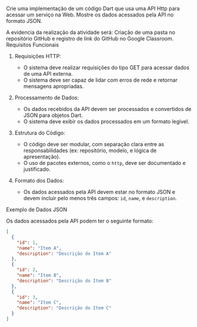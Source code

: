 Crie uma  implementação de um código Dart que usa uma API Http para acessar um serviço na Web. Mostre os dados acessados pela API no formato JSON.

A evidencia da realização da atividade será: Criação de uma pasta no repositório GitHub e registro de link do GitHub no Google Classroom.
Requisitos Funcionais

1. Requisições HTTP:
   - O sistema deve realizar requisições do tipo GET para acessar dados de uma API externa.
   - O sistema deve ser capaz de lidar com erros de rede e retornar mensagens apropriadas.

2. Processamento de Dados:
   - Os dados recebidos da API devem ser processados e convertidos de JSON para objetos Dart.
   - O sistema deve exibir os dados processados em um formato legível.

3. Estrutura do Código:
   - O código deve ser modular, com separação clara entre as responsabilidades (ex: repositório, modelo, e lógica de apresentação).
   - O uso de pacotes externos, como o `http`, deve ser documentado e justificado.

4. Formato dos Dados:
   - Os dados acessados pela API devem estar no formato JSON e devem incluir pelo menos três campos: `id`, `name`, e `description`.


Exemplo de Dados JSON

Os dados acessados pela API podem ter o seguinte formato:

```json
[
  {
    "id": 1,
    "name": "Item A",
    "description": "Descrição do Item A"
  },
  {
    "id": 2,
    "name": "Item B",
    "description": "Descrição do Item B"
  },
  {
    "id": 3,
    "name": "Item C",
    "description": "Descrição do Item C"
  }
]
```
